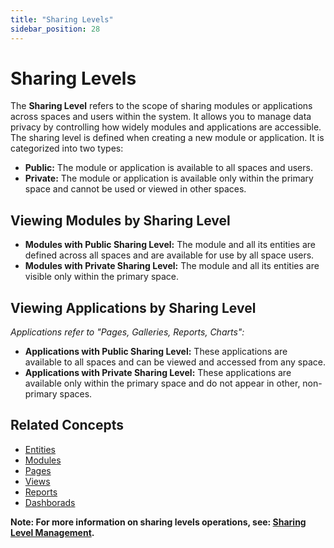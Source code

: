 ```yaml
---
title: "Sharing Levels"
sidebar_position: 28
---
```


# Sharing Levels

The **Sharing Level** refers to the scope of sharing modules or applications across spaces and users within the system. It allows you to manage data privacy by controlling how widely modules and applications are accessible. The sharing level is defined when creating a new module or application. It is categorized into two types:

- **Public:** The module or application is available to all spaces and users.
- **Private:** The module or application is available only within the primary space and cannot be used or viewed in other spaces.

## Viewing Modules by Sharing Level
- **Modules with Public Sharing Level:** The module and all its entities are defined across all spaces and are available for use by all space users.
- **Modules with Private Sharing Level:** The module and all its entities are visible only within the primary space.

## Viewing Applications by Sharing Level
*Applications refer to "Pages, Galleries, Reports, Charts":*
- **Applications with Public Sharing Level:** These applications are available to all spaces and can be viewed and accessed from any space.
- **Applications with Private Sharing Level:** These applications are available only within the primary space and do not appear in other, non-primary spaces.


## Related Concepts
- [Entities](./entities.md)
- [Modules](./modules.md)
- [Pages](./pages.md)
- [Views](./views.md)
- [Reports](./reports.md)
- [Dashborads](./dashboards.md)

**Note: For more information on sharing levels operations, see: [Sharing Level Management](../../data-management/sharing-level.md).**
